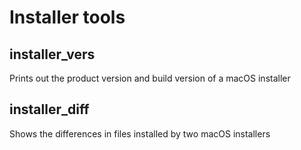 # Installer tools
## installer_vers
Prints out the product version and build version of a macOS installer

## installer_diff
Shows the differences in files installed by two macOS installers
